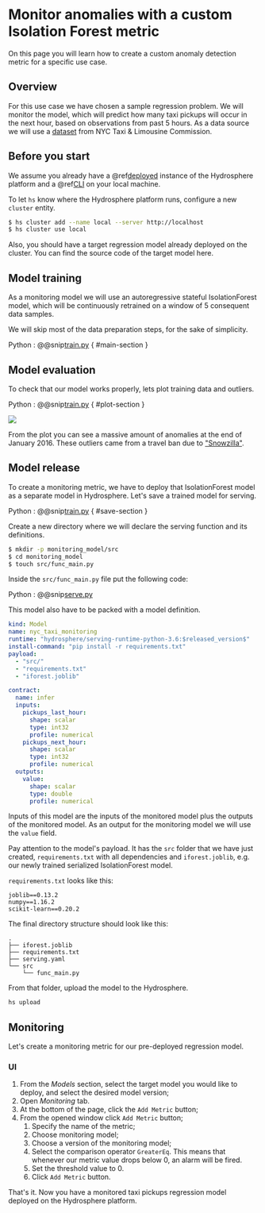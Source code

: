 # Monitor anomalies with a custom Isolation Forest metric

On this page you will learn how to create a custom anomaly detection metric for a specific use case.

## Overview

For this use case we have chosen a sample regression problem. We will monitor the model, which will predict how many taxi pickups will occur in the next hour, based on observations from past 5 hours. As a data source we will use a [dataset](https://www1.nyc.gov/site/tlc/about/tlc-trip-record-data.page) from NYC Taxi & Limousine Commission.

## Before you start

We assume you already have a @ref[deployed](../installation/) instance of the Hydrosphere platform and a @ref[CLI](../installation/cli.md) on your local machine.

To let `hs` know where the Hydrosphere platform runs, configure a new `cluster` entity.

```bash
$ hs cluster add --name local --server http://localhost
$ hs cluster use local
```

Also, you should have a target regression model already deployed on the cluster. You can find the source code of the target model here.

## Model training

As a monitoring model we will use an autoregressive stateful IsolationForest model, which will be continuously retrained on a window of 5 consequent data samples.

We will skip most of the data preparation steps, for the sake of simplicity.

Python : @@snip[train.py](https://github.com/Hydrospheredata/hydro-serving/tree/54b7457851ad9de078cd092f083b8492dea6edca/docs/tutorials/monitoring/snippets/isolation_forest_anomaly_detection/train.py) { \#main-section }

## Model evaluation

To check that our model works properly, lets plot training data and outliers.

Python : @@snip[train.py](https://github.com/Hydrospheredata/hydro-serving/tree/54b7457851ad9de078cd092f083b8492dea6edca/docs/tutorials/monitoring/snippets/isolation_forest_anomaly_detection/train.py) { \#plot-section }

![](https://github.com/Hydrospheredata/hydro-serving/tree/54b7457851ad9de078cd092f083b8492dea6edca/docs/tutorials/monitoring/images/stateful_isolation_forest_taxi_plot.png)

From the plot you can see a massive amount of anomalies at the end of January 2016. These outliers came from a travel ban due to ["Snowzilla"](https://en.wikipedia.org/wiki/January_2016_United_States_blizzard).

## Model release

To create a monitoring metric, we have to deploy that IsolationForest model as a separate model in Hydrosphere. Let's save a trained model for serving.

Python : @@snip[train.py](https://github.com/Hydrospheredata/hydro-serving/tree/54b7457851ad9de078cd092f083b8492dea6edca/docs/tutorials/monitoring/snippets/isolation_forest_anomaly_detection/train.py) { \#save-section }

Create a new directory where we will declare the serving function and its definitions.

```bash
$ mkdir -p monitoring_model/src
$ cd monitoring_model
$ touch src/func_main.py
```

Inside the `src/func_main.py` file put the following code:

Python : @@snip[serve.py](https://github.com/Hydrospheredata/hydro-serving/tree/54b7457851ad9de078cd092f083b8492dea6edca/docs/tutorials/monitoring/snippets/isolation_forest_anomaly_detection/serve.py)

This model also have to be packed with a model definition.

```yaml
kind: Model
name: nyc_taxi_monitoring
runtime: "hydrosphere/serving-runtime-python-3.6:$released_version$"
install-command: "pip install -r requirements.txt"
payload:
  - "src/"
  - "requirements.txt"
  - "iforest.joblib"

contract:
  name: infer
  inputs:
    pickups_last_hour:
      shape: scalar
      type: int32
      profile: numerical
    pickups_next_hour:
      shape: scalar
      type: int32
      profile: numerical
  outputs:
    value:
      shape: scalar
      type: double
      profile: numerical
```

Inputs of this model are the inputs of the monitored model plus the outputs of the monitored model. As an output for the monitoring model we will use the `value` field.

Pay attention to the model's payload. It has the `src` folder that we have just created, `requirements.txt` with all dependencies and `iforest.joblib`, e.g. our newly trained serialized IsolationForest model.

`requirements.txt` looks like this:

```text
joblib==0.13.2
numpy==1.16.2
scikit-learn==0.20.2
```

The final directory structure should look like this:

```text
.
├── iforest.joblib
├── requirements.txt
├── serving.yaml
└── src
    └── func_main.py
```

From that folder, upload the model to the Hydrosphere.

```bash
hs upload
```

## Monitoring

Let's create a monitoring metric for our pre-deployed regression model.

### UI

1. From the _Models_ section, select the target model you would like to deploy, and select the desired model version;
2. Open _Monitoring_ tab.
3. At the bottom of the page, click the `Add Metric` button;
4. From the opened window click `Add Metric` button;
   1. Specify the name of the metric;
   2. Choose monitoring model;
   3. Choose a version of the monitoring model;
   4. Select the comparison operator `GreaterEq`. This means that whenever our metric value drops below 0, an alarm will be fired.
   5. Set the threshold value to 0.
   6. Click `Add Metric` button.

That's it. Now you have a monitored taxi pickups regression model deployed on the Hydrosphere platform.


